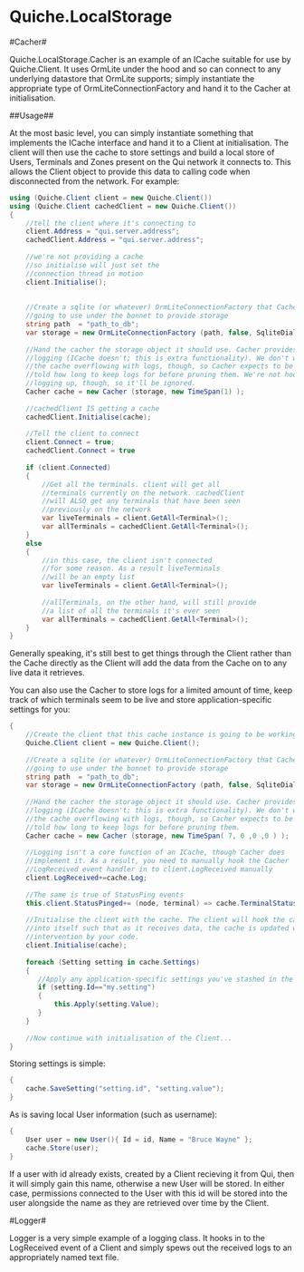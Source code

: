 Quiche.LocalStorage
===================

#Cacher#

Quiche.LocalStorage.Cacher is an example of an ICache suitable for use by Quiche.Client. It uses OrmLite under the hood and so can connect to any underlying datastore that OrmLite supports; simply instantiate the appropriate type of OrmLiteConnectionFactory and hand it to the Cacher at initialisation.

##Usage##

At the most basic level, you can simply instantiate something that implements the ICache interface and hand it to a Client at initialisation. The client will then use the cache to store settings and build a local store of Users, Terminals and Zones present on the Qui network it connects to. This allows the Client object to provide this data to calling code when disconnected from the network. For example:


```csharp
using (Quiche.Client client = new Quiche.Client())
using (Quiche.Client cachedClient = new Quiche.Client())
{
    //tell the client where it's connecting to
    client.Address = "qui.server.address";
    cachedClient.Address = "qui.server.address";
    
    //we're not providing a cache
    //so initialise will just set the 
    //connection thread in motion
    client.Initialise();
 
 
    //Create a sqlite (or whatever) OrmLiteConnectionFactory that Cacher is
    //going to use under the bonnet to provide storage
    string path  = "path_to_db";
    var storage = new OrmLiteConnectionFactory (path, false, SqliteDialect.Provider );
    
    //Hand the cacher the storage object it should use. Cacher provides
    //logging (ICache doesn't; this is extra functionality). We don't want
    //the cache overflowing with logs, though, so Cacher expects to be
    //told how long to keep logs for before pruning them. We're not hooking
    //logging up, though, so it'll be ignored.
    Cacher cache = new Cacher (storage, new TimeSpan(1) );
      
    //cachedClient IS getting a cache 
    cachedClient.Initialise(cache);
    
    //Tell the client to connect
    client.Connect = true;
    cachedClient.Connect = true
    
    if (client.Connected)
    {
        //Get all the terminals. client will get all
        //terminals currently on the network. cachedClient
        //will ALSO get any terminals that have been seen
        //previously on the network
        var liveTerminals = client.GetAll<Terminal>();
        var allTerminals = cachedClient.GetAll<Terminal>();
    }
    else
    {
        //in this case, the client isn't connected
        //for some reason. As a result liveTerminals
        //will be an empty list
        var liveTerminals = client.GetAll<Terminal>();
        
        //allTerminals, on the other hand, will still provide
        //a list of all the terminals it's ever seen
        var allTerminals = cachedClient.GetAll<Terminal>();
    }
}
```

Generally speaking, it's still best to get things through the Client rather than the Cache directly as the Client will add the data from the Cache on to any live data it retrieves.

You can also use the Cacher to store logs for a limited amount of time, keep track of which terminals seem to be live and store application-specific settings for you:

```csharp
{
    //Create the client that this cache instance is going to be working with
    Quiche.Client client = new Quiche.Client();
    
    //Create a sqlite (or whatever) OrmLiteConnectionFactory that Cacher is
    //going to use under the bonnet to provide storage
    string path  = "path_to_db";
    var storage = new OrmLiteConnectionFactory (path, false, SqliteDialect.Provider );
    
    //Hand the cacher the storage object it should use. Cacher provides
    //logging (ICache doesn't; this is extra functionality). We don't want
    //the cache overflowing with logs, though, so Cacher expects to be
    //told how long to keep logs for before pruning them.
    Cacher cache = new Cacher (storage, new TimeSpan( 7, 0 ,0 ,0 ) );
    
    //Logging isn't a core function of an ICache, though Cacher does 
    //implement it. As a result, you need to manually hook the Cacher
    //LogReceived event handler in to client.LogReceived manually
	client.LogReceived+=cache.Log;
	
	//The same is true of StatusPing events
	this.client.StatusPinged+= (node, terminal) => cache.TerminalStatusPing(node, terminal);
	
	//Initialise the client with the cache. The client will hook the cache
	//into itself such that as it receives data, the cache is updated without
	//intervention by your code.
	client.Initialise(cache);
	
	foreach (Setting setting in cache.Settings)
	{
	   //Apply any application-specific settings you've stashed in the cache
	   if (setting.Id=="my.setting") 
	   {
	       this.Apply(setting.Value);
	   }
	}
	
	//Now continue with initialisation of the Client...
}
```

Storing settings is simple:

```csharp
{
    cache.SaveSetting("setting.id", "setting.value");
}
```

As is saving local User information (such as username):

```csharp
{
    User user = new User(){ Id = id, Name = "Bruce Wayne" };
    cache.Store(user);
}
```
If a user with id already exists, created by a Client recieving it from Qui, then it will simply gain this name, otherwise a new User will be stored. In either case, permissions connected to the User with this id will be stored into the user alongside the name as they are retrieved over time by the Client.

#Logger#

Logger is a very simple example of a logging class. It hooks in to the LogReceived event of a Client and simply spews out the received logs to an appropriately named text file.

